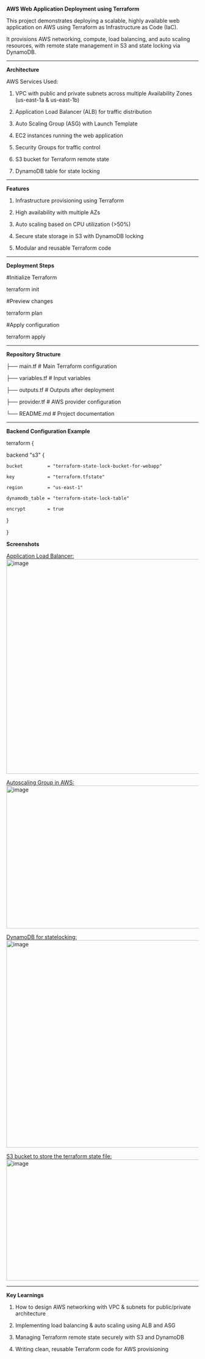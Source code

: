 **AWS Web Application Deployment using Terraform**

This project demonstrates deploying a scalable, highly available web application on AWS using Terraform as Infrastructure as Code (IaC).

It provisions AWS networking, compute, load balancing, and auto scaling resources, with remote state management in S3 and state locking via DynamoDB.

---------------------------------------------------------------------------------------------------------------------------------------------------------------
**Architecture**

AWS Services Used:

1. VPC with public and private subnets across multiple Availability Zones (us-east-1a & us-east-1b)

2. Application Load Balancer (ALB) for traffic distribution

3. Auto Scaling Group (ASG) with Launch Template

4. EC2 instances running the web application

5. Security Groups for traffic control

6. S3 bucket for Terraform remote state

7. DynamoDB table for state locking

------------------------------------------------------------------------------------------------------------------------------------------------------------------
**Features**

1. Infrastructure provisioning using Terraform

2. High availability with multiple AZs

3. Auto scaling based on CPU utilization (>50%)

4. Secure state storage in S3 with DynamoDB locking

5. Modular and reusable Terraform code

------------------------------------------------------------------------------------------------------------------------------------------------------------------

**Deployment Steps**


#Initialize Terraform

terraform init

#Preview changes
 
terraform plan

#Apply configuration

terraform apply

-----------------------------------------------------------------------------------------------------------------------------------------------------------------
**Repository Structure**

├── main.tf              # Main Terraform configuration

├── variables.tf         # Input variables

├── outputs.tf           # Outputs after deployment

├── provider.tf          # AWS provider configuration

└── README.md            # Project documentation

------------------------------------------------------------------------------------------------------------------------------------------------------------------
**Backend Configuration Example**


terraform {

  backend "s3" {
  
	bucket         = "terraform-state-lock-bucket-for-webapp"
   
    key            = "terraform.tfstate"
    
    region         = "us-east-1"
    
    dynamodb_table = "terraform-state-lock-table"
    
    encrypt        = true
    
  }
  
}

**Screenshots**

<ins>Application Load Balancer:</ins> <img width="1392" height="561" alt="image" src="https://github.com/user-attachments/assets/5d3f41da-b8ef-4525-a132-620015de4248" />

<ins>Autoscaling Group in AWS:</ins> <img width="1423" height="373" alt="image" src="https://github.com/user-attachments/assets/1895d9ef-bc8b-46c4-aebd-f4005d8b9597" />

<ins>DynamoDB for statelocking:</ins>  <img width="1257" height="542" alt="image" src="https://github.com/user-attachments/assets/fa54f932-4c83-40f1-ac24-f967e33029ff" />

<ins>S3 bucket to store the terraform state file:</ins>  <img width="1582" height="317" alt="image" src="https://github.com/user-attachments/assets/c92ab80a-f6a0-4aa8-a769-0e106d5de048" />



-------------------------------------------------------------------------------------------------------------------------------------------------------------------

**Key Learnings**

1. How to design AWS networking with VPC & subnets for public/private architecture

2. Implementing load balancing & auto scaling using ALB and ASG

3. Managing Terraform remote state securely with S3 and DynamoDB

4. Writing clean, reusable Terraform code for AWS provisioning
